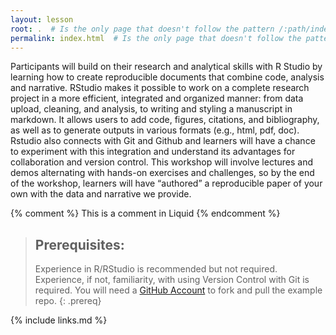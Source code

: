 ```yaml
---
layout: lesson
root: .  # Is the only page that doesn't follow the pattern /:path/index.html
permalink: index.html  # Is the only page that doesn't follow the pattern /:path/index.html
---
```

Participants will build on their research and analytical skills with R Studio by learning how to create reproducible documents that combine code, analysis and narrative. RStudio makes it possible to work on a complete research project in a more efficient, integrated and organized manner: from data upload, cleaning, and analysis, to writing and styling a manuscript in markdown. It allows users to add code, figures, citations, and bibliography, as well as to generate outputs in various formats (e.g., html, pdf, doc). Rstudio also connects with Git and Github and learners will have a chance to experiment with this integration and understand its advantages for collaboration and version control. This workshop will involve lectures and demos alternating with hands-on exercises and challenges, so by the end of the workshop, learners will have “authored” a reproducible paper of your own with the data and narrative we provide. 

<!-- this is an html comment -->

{% comment %} This is a comment in Liquid {% endcomment %}

> ## Prerequisites:
>
> Experience in R/RStudio is recommended but not required. Experience, if not, familiarity, with using Version Control with Git is required. You will need a <a href="https://github.com/">GitHub Account</a> to fork and pull the example repo.
{: .prereq}

{% include links.md %}
